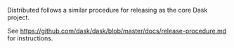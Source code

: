 Distributed follows a similar procedure for releasing as the core Dask project.

See https://github.com/dask/dask/blob/master/docs/release-procedure.md for instructions.

